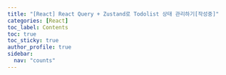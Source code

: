 ```yaml
---
title: "[React] React Query + Zustand로 Todolist 상태 관리하기[작성중]"
categories: [React]
toc_label: Contents
toc: true
toc_sticky: true
author_profile: true
sidebar:
  nav: "counts"
---
```


<br>
